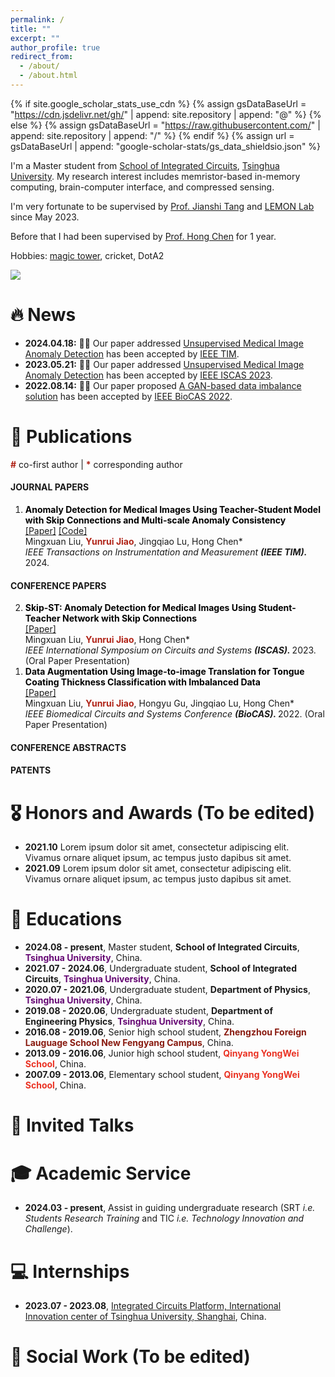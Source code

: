```yaml
---
permalink: /
title: ""
excerpt: ""
author_profile: true
redirect_from: 
  - /about/
  - /about.html
---
```


{% if site.google_scholar_stats_use_cdn %}
{% assign gsDataBaseUrl = "https://cdn.jsdelivr.net/gh/" | append: site.repository | append: "@" %}
{% else %}
{% assign gsDataBaseUrl = "https://raw.githubusercontent.com/" | append: site.repository | append: "/" %}
{% endif %}
{% assign url = gsDataBaseUrl | append: "google-scholar-stats/gs_data_shieldsio.json" %}

<span class='anchor' id='about-me'></span>

I'm a Master student from <a href='https://www.ime.tsinghua.edu.cn/'> School of Integrated Circuits</a>, <a href='https://www.tsinghua.edu.cn/'> Tsinghua University</a>. My research interest includes memristor-based in-memory computing, brain-computer interface, and compressed sensing.

I'm very fortunate to be supervised by <a href='https://www.ime.tsinghua.edu.cn/info/1015/1798.htm'> Prof. Jianshi Tang</a> and <a href='http://stor.ime.tsinghua.edu.cn/'> LEMON Lab</a> since May 2023. 

Before that I had been supervised by <a href='https://hongchen.ime.tsinghua.edu.cn/'> Prof. Hong Chen</a> for 1 year.

Hobbies: <a href='https://h5mota.com/user/?id=34795#/score'> magic tower</a>, cricket, DotA2

<a href='https://scholar.google.com.hk/citations?hl=zh-CN&pli=1&user=Gb46V9YAAAAJ'><img src="https://img.shields.io/endpoint?url={{ url | url_encode }}&logo=Google%20Scholar&labelColor=f6f6f6&color=9cf&style=flat&label=citations"></a>

# 🔥 News
- **2024.04.18:** 🎉🎉 Our paper addressed [Unsupervised Medical Image Anomaly Detection](https://ieeexplore.ieee.org/document/10540605) has been accepted by [IEEE TIM](https://ieee-ims.org/publication/ieee-tim).
- **2023.05.21:** 🎉🎉 Our paper addressed [Unsupervised Medical Image Anomaly Detection](https://ieeexplore.ieee.org/abstract/document/10181639) has been accepted by [IEEE ISCAS 2023](https://2023.ieee-iscas.org/).
- **2022.08.14:** 🎉🎉 Our paper proposed [A GAN-based data imbalance solution](https://ieeexplore.ieee.org/document/9948645) has been accepted by [IEEE BioCAS 2022](https://2022.ieee-biocas.org/site/page.aspx?pid=901&sid=1419&lang=en).


# 📝 Publications 
<span style="color:#b02418; font-weight:bold;">#</span> co-first author | <span style="color:#b02418; font-weight:bold;">*</span> corresponding author <br> 

#### JOURNAL PAPERS
<ol reversed>
  
  <li id="JP-Pub1"> 
    <span style="color:#000000; font-weight:bold;">Anomaly Detection for Medical Images Using Teacher-Student Model with Skip Connections and Multi-scale Anomaly Consistency</span> <br>
    <a href="https://doi.org/10.1109/TIM.2024.3406792">[Paper]</a> <a href="https://github.com/Arktis2022/Skip-TS">[Code]</a> <br> 
    Mingxuan Liu, <span style="color:#b02418; font-weight:bold;">Yunrui Jiao</span>, Jingqiao Lu, Hong Chen* <br>
    <i>IEEE Transactions on Instrumentation and Measurement <strong>(IEEE TIM). </strong></i> 2024.
  </li>
</ol>

#### CONFERENCE PAPERS
<ol reversed>


  <li id="CP-Pub2"> 
    <span style="color:#000000; font-weight:bold;">Skip-ST: Anomaly Detection for Medical Images Using Student-Teacher Network with Skip Connections</span> <br>
    <a href="https://ieeexplore.ieee.org/abstract/document/10181639">[Paper]</a> <br> 
    Mingxuan Liu, <span style="color:#b02418; font-weight:bold;">Yunrui Jiao</span>, Hong Chen* <br>
    <i>IEEE International Symposium on Circuits and Systems <strong>(ISCAS). </strong></i> 2023. (Oral Paper Presentation)
  </li>


  <li id="CP-Pub1"> 
    <span style="color:#000000; font-weight:bold;">Data Augmentation Using Image-to-image Translation for Tongue Coating Thickness Classification with Imbalanced Data</span> <br>
    <a href="https://ieeexplore.ieee.org/document/9948645">[Paper]</a> <br> 
    Mingxuan Liu, <span style="color:#b02418; font-weight:bold;">Yunrui Jiao</span>, Hongyu Gu, Jingqiao Lu, Hong Chen* <br>
    <i>IEEE Biomedical Circuits and Systems Conference <strong>(BioCAS). </strong></i> 2022. (Oral Paper Presentation)
  </li>
</ol>
 
#### CONFERENCE ABSTRACTS
<ol reversed>
  
</ol>

#### PATENTS
<ol reversed>
  
</ol>

# 🎖 Honors and Awards (To be edited)
- **2021.10** Lorem ipsum dolor sit amet, consectetur adipiscing elit. Vivamus ornare aliquet ipsum, ac tempus justo dapibus sit amet. 
- **2021.09** Lorem ipsum dolor sit amet, consectetur adipiscing elit. Vivamus ornare aliquet ipsum, ac tempus justo dapibus sit amet. 

# 📖 Educations
- **2024.08 - present**, Master student, **School of Integrated Circuits**, <span style="color:#660874; font-weight:bold;">Tsinghua University</span>, China. 
- **2021.07 - 2024.06**, Undergraduate student, **School of Integrated Circuits**, <span style="color:#660874; font-weight:bold;">Tsinghua University</span>, China. 
- **2020.07 - 2021.06**, Undergraduate student, **Department of Physics**, <span style="color:#660874; font-weight:bold;">Tsinghua University</span>, China. 
- **2019.08 - 2020.06**, Undergraduate student, **Department of Engineering Physics**, <span style="color:#660874; font-weight:bold;">Tsinghua University</span>, China. 
- **2016.08 - 2019.06**, Senior high school student, <span style="color:#891b10; font-weight:bold;">Zhengzhou Foreign Lauguage School New Fengyang Campus</span>, China.
- **2013.09 - 2016.06**, Junior high school student, <span style="color:#ea3324; font-weight:bold;">Qinyang YongWei School</span>, China.
- **2007.09 - 2013.06**, Elementary school student, <span style="color:#ea3324; font-weight:bold;">Qinyang YongWei School</span>, China.

# 💬 Invited Talks

# 🎓 Academic Service
- **2024.03 - present**, Assist in guiding undergraduate research (SRT *i.e. Students Research Training* and TIC *i.e. Technology Innovation and Challenge*).

# 💻 Internships
 - **2023.07 - 2023.08**, [Integrated Circuits Platform, International Innovation center of Tsinghua University, Shanghai](http://www.tsinghua-sh.cn/Content/2087830.html), China.

# 🎣 Social Work (To be edited)

